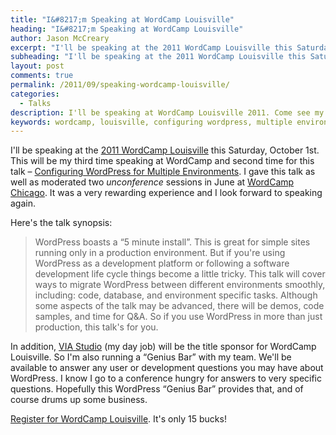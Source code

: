 ```yaml
---
title: "I&#8217;m Speaking at WordCamp Louisville"
heading: "I&#8217;m Speaking at WordCamp Louisville"
author: Jason McCreary
excerpt: "I'll be speaking at the 2011 WordCamp Louisville this Saturday, October 1st. This will be my third time speaking at WordCamp and second time for this talk – Configuring WordPress for Multiple Environments."
subheading: "I'll be speaking at the 2011 WordCamp Louisville this Saturday, October 1st. This will be my third time speaking at WordCamp and second time for this talk – Configuring WordPress for Multiple Environments."
layout: post
comments: true
permalink: /2011/09/speaking-wordcamp-louisville/
categories:
  - Talks
description: I'll be speaking at WordCamp Louisville 2011. Come see my talk on Configuring WordPress for Multiple Environments.
keywords: wordcamp, louisville, configuring wordpress, multiple environments, jason mccreary, speaker, talk
---
```

I'll be speaking at the [2011 WordCamp Louisville][1] this Saturday, October 1st. This will be my third time speaking at WordCamp and second time for this talk – [Configuring WordPress for Multiple Environments][2]. I gave this talk as well as moderated two *unconference* sessions in June at [WordCamp Chicago][3]. It was a very rewarding experience and I look forward to speaking again.

Here's the talk synopsis:

> WordPress boasts a &ldquo;5 minute install&rdquo;. This is great for simple sites running only in a production environment. But if you're using WordPress as a development platform or following a software development life cycle things become a little tricky. This talk will cover ways to migrate WordPress between different environments smoothly, including: code, database, and environment specific tasks. Although some aspects of the talk may be advanced, there will be demos, code samples, and time for Q&A. So if you use WordPress in more than just production, this talk's for you.

In addition, [VIA Studio][4] (my day job) will be the title sponsor for WordCamp Louisville. So I'm also running a &ldquo;Genius Bar&rdquo; with my team. We'll be available to answer any user or development questions you may have about WordPress. I know I go to a conference hungry for answers to very specific questions. Hopefully this WordPress &ldquo;Genius Bar&rdquo; provides that, and of course drums up some business. 

[Register for WordCamp Louisville][5]. It's only 15 bucks!

 [1]: http://2011.louisville.wordcamp.org/ "2011 WordCamp Louisville"
 [2]: http://viastudio.com/2011/02/08/configuring-wordpress-multiple-environments/ "Configuring WordPress for Multiple Environments"
 [3]: http://2011.chicago.wordcamp.org/wordcamp-chicago-2011-schedule/ "WordCamp Chicago"
 [4]: http://viastudio.com "VIA Studio"
 [5]: http://2011.louisville.wordcamp.org/tickets/ "Register for WordCamp Louisville"
